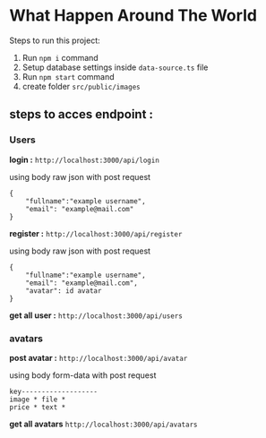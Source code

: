 # What Happen Around The World

Steps to run this project:

1. Run `npm i` command
2. Setup database settings inside `data-source.ts` file
3. Run `npm start` command
4. create folder `src/public/images`

## steps to acces endpoint :

### Users

**login :**
`http://localhost:3000/api/login`

using body raw json with post request

```
{
	"fullname":"example username",
	"email": "example@mail.com"
}
```

**register :**
`http://localhost:3000/api/register`

using body raw json with post request

```
{
	"fullname":"example username",
	"email": "example@mail.com",
	"avatar": id avatar
}
```

**get all user :**
`http://localhost:3000/api/users`

### avatars

**post avatar :**
`http://localhost:3000/api/avatar`

using body form-data with post request

```
key-------------------
image * file *
price * text *
```

**get all avatars**
`http://localhost:3000/api/avatars`
